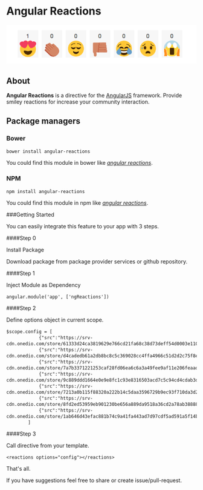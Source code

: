 # Angular Reactions

![Logo](https://github.com/frknbasaran/angular-reactions/blob/master/pic.png)

## About

**Angular Reactions** is a directive for the [AngularJS](http://angularjs.org/) framework. Provide smiley reactions for increase your community interaction.



## Package managers
### Bower
```
bower install angular-reactions
```
You could find this module in bower like [_angular reactions_](http://bower.io/search/?q=angular%20reactions).

### NPM
```
npm install angular-reactions
```
You could find this module in npm like [_angular reactions_](https://www.npmjs.com/search?q=angular%20file%20upload).


###Getting Started

You can easily integrate this feature to your app with 3 steps.

####Step 0

Install Package

Download package from package provider services or github repository.

####Step 1

Inject Module as Dependency

```
angular.module('app', ['ngReactions'])
```

####Step 2

Define options object in current scope.

```
$scope.config = [
			{"src":"https://srv-cdn.onedio.com/store/61333d24ca3819629e766cd21fa68c38d73deff54d0003e1107b46884d431b44.gif","count":0},
			{"src":"https://srv-cdn.onedio.com/store/d4cadedb61a2db8bc8c5c369028cc4ffa4966c51d2d2c75f8e6167c07e1ba3e1.gif","count":0},
			{"src":"https://srv-cdn.onedio.com/store/7a7b3371221253caf28fd06ea6c6a3a49fee9af11e206feaad66d7e9d72fd73e.gif","count":0},
			{"src":"https://srv-cdn.onedio.com/store/9c889ddd1664e0e9e8fc1c93e8316503acd7c5c94cd4cdab3d3161f4e3a227f1.gif","count":0},
			{"src":"https://srv-cdn.onedio.com/store/7213a0b115f88320a222b14c5daa3596729b9ec93f710da3d2f8b5a6004e9aba.gif","count":0},
			{"src":"https://srv-cdn.onedio.com/store/8fd2ed53959eb901230be656a889da9518a36cd2a78ab38888963c79e26415c5.gif","count":0},
			{"src":"https://srv-cdn.onedio.com/store/1ab646d43efac881b74c9a41fa443ad7d97cdf5ad591a5f14b4178702464eeaa.gif","count":0}
		]
```

####Step 3

Call directive from your template.

```
<reactions options="config"></reactions>
```

That's all.

If you have suggestions feel free to share or create issue/pull-request.




